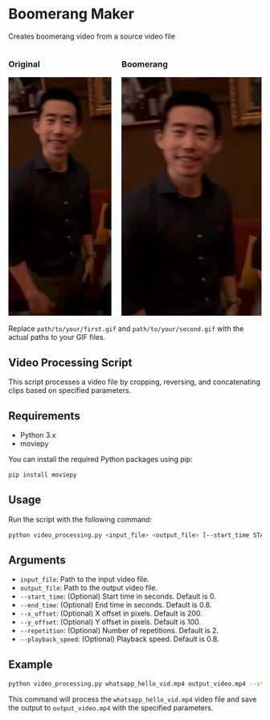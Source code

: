# Boomerang Maker
Creates boomerang video from a source video file

<div style="display: flex; justify-content: space-around; gap: 20px;">
    <div>
        <h3>Original</h3>
        <img src="img/output_video_1.5s.gif" alt="First GIF" style="max-width: 100%;">
    </div>
    <div>
        <h3>Boomerang</h3>
        <img src="img/output_video_0.8s_concat.gif" alt="Second GIF" style="max-width: 100%;">
    </div>
</div>


Replace `path/to/your/first.gif` and `path/to/your/second.gif` with the actual paths to your GIF files.

## Video Processing Script

This script processes a video file by cropping, reversing, and concatenating clips based on specified parameters.

## Requirements

- Python 3.x
- moviepy

You can install the required Python packages using pip:

```bash
pip install moviepy
```

## Usage
Run the script with the following command:

```bash
python video_processing.py <input_file> <output_file> [--start_time START_TIME] [--end_time END_TIME] [--x_offset X_OFFSET] [--y_offset Y_OFFSET] [--repetition REPETITION] [--playback_speed PLAYBACK_SPEED]
```

## Arguments
- `input_file`: Path to the input video file.
- `output_file`: Path to the output video file.
- `--start_time`: (Optional) Start time in seconds. Default is 0.
- `--end_time`: (Optional) End time in seconds. Default is 0.8.
- `--x_offset`: (Optional) X offset in pixels. Default is 200.
- `--y_offset`: (Optional) Y offset in pixels. Default is 100.
- `--repetition`: (Optional) Number of repetitions. Default is 2.
- `--playback_speed`: (Optional) Playback speed. Default is 0.8.

## Example
```bash
python video_processing.py whatsapp_hello_vid.mp4 output_video.mp4 --start_time 0 --end_time 0.8 --x_offset 200 --y_offset 100 --repetition 2 --playback_speed 0.8
```

This command will process the `whatsapp_hello_vid.mp4` video file and save the output to `output_video.mp4` with the specified parameters.